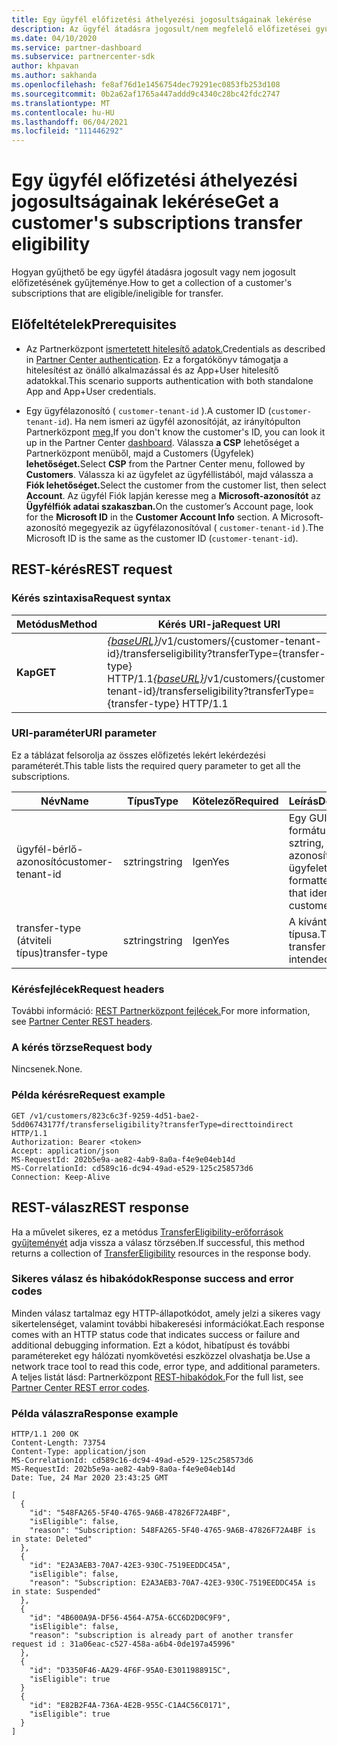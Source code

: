 ```yaml
---
title: Egy ügyfél előfizetési áthelyezési jogosultságainak lekérése
description: Az ügyfél átadásra jogosult/nem megfelelő előfizetései gyűjteményének lekérte.
ms.date: 04/10/2020
ms.service: partner-dashboard
ms.subservice: partnercenter-sdk
author: khpavan
ms.author: sakhanda
ms.openlocfilehash: fe8af76d1e1456754dec79291ec0853fb253d108
ms.sourcegitcommit: 0b2a62af1765a447addd9c4340c28bc42fdc2747
ms.translationtype: MT
ms.contentlocale: hu-HU
ms.lasthandoff: 06/04/2021
ms.locfileid: "111446292"
---
```

# <a name="get-a-customers-subscriptions-transfer-eligibility"></a><span data-ttu-id="4a2ba-103">Egy ügyfél előfizetési áthelyezési jogosultságainak lekérése</span><span class="sxs-lookup"><span data-stu-id="4a2ba-103">Get a customer's subscriptions transfer eligibility</span></span>

<span data-ttu-id="4a2ba-104">Hogyan gyűjthető be egy ügyfél átadásra jogosult vagy nem jogosult előfizetésének gyűjteménye.</span><span class="sxs-lookup"><span data-stu-id="4a2ba-104">How to get a collection of a customer's subscriptions that are eligible/ineligible for transfer.</span></span>

## <a name="prerequisites"></a><span data-ttu-id="4a2ba-105">Előfeltételek</span><span class="sxs-lookup"><span data-stu-id="4a2ba-105">Prerequisites</span></span>

- <span data-ttu-id="4a2ba-106">Az Partnerközpont [ismertetett hitelesítő adatok.](partner-center-authentication.md)</span><span class="sxs-lookup"><span data-stu-id="4a2ba-106">Credentials as described in [Partner Center authentication](partner-center-authentication.md).</span></span> <span data-ttu-id="4a2ba-107">Ez a forgatókönyv támogatja a hitelesítést az önálló alkalmazással és az App+User hitelesítő adatokkal.</span><span class="sxs-lookup"><span data-stu-id="4a2ba-107">This scenario supports authentication with both standalone App and App+User credentials.</span></span>

- <span data-ttu-id="4a2ba-108">Egy ügyfélazonosító ( `customer-tenant-id` ).</span><span class="sxs-lookup"><span data-stu-id="4a2ba-108">A customer ID (`customer-tenant-id`).</span></span> <span data-ttu-id="4a2ba-109">Ha nem ismeri az ügyfél azonosítóját, az irányítópulton Partnerközpont [meg.](https://partner.microsoft.com/dashboard)</span><span class="sxs-lookup"><span data-stu-id="4a2ba-109">If you don't know the customer's ID, you can look it up in the Partner Center [dashboard](https://partner.microsoft.com/dashboard).</span></span> <span data-ttu-id="4a2ba-110">Válassza **a CSP** lehetőséget a Partnerközpont menüből, majd a Customers (Ügyfelek) **lehetőséget.**</span><span class="sxs-lookup"><span data-stu-id="4a2ba-110">Select **CSP** from the Partner Center menu, followed by **Customers**.</span></span> <span data-ttu-id="4a2ba-111">Válassza ki az ügyfelet az ügyféllistából, majd válassza a **Fiók lehetőséget.**</span><span class="sxs-lookup"><span data-stu-id="4a2ba-111">Select the customer from the customer list, then select **Account**.</span></span> <span data-ttu-id="4a2ba-112">Az ügyfél Fiók lapján keresse meg a **Microsoft-azonosítót** az **Ügyfélfiók adatai szakaszban.**</span><span class="sxs-lookup"><span data-stu-id="4a2ba-112">On the customer’s Account page, look for the **Microsoft ID** in the **Customer Account Info** section.</span></span> <span data-ttu-id="4a2ba-113">A Microsoft-azonosító megegyezik az ügyfélazonosítóval ( `customer-tenant-id` ).</span><span class="sxs-lookup"><span data-stu-id="4a2ba-113">The Microsoft ID is the same as the customer ID  (`customer-tenant-id`).</span></span>

## <a name="rest-request"></a><span data-ttu-id="4a2ba-114">REST-kérés</span><span class="sxs-lookup"><span data-stu-id="4a2ba-114">REST request</span></span>

### <a name="request-syntax"></a><span data-ttu-id="4a2ba-115">Kérés szintaxisa</span><span class="sxs-lookup"><span data-stu-id="4a2ba-115">Request syntax</span></span>

| <span data-ttu-id="4a2ba-116">Metódus</span><span class="sxs-lookup"><span data-stu-id="4a2ba-116">Method</span></span>  | <span data-ttu-id="4a2ba-117">Kérés URI-ja</span><span class="sxs-lookup"><span data-stu-id="4a2ba-117">Request URI</span></span>                                                                                          |
|---------|------------------------------------------------------------------------------------------------------|
| <span data-ttu-id="4a2ba-118">**Kap**</span><span class="sxs-lookup"><span data-stu-id="4a2ba-118">**GET**</span></span> | <span data-ttu-id="4a2ba-119">[*{baseURL}*](partner-center-rest-urls.md)/v1/customers/{customer-tenant-id}/transferseligibility?transferType={transfer-type} HTTP/1.1</span><span class="sxs-lookup"><span data-stu-id="4a2ba-119">[*{baseURL}*](partner-center-rest-urls.md)/v1/customers/{customer-tenant-id}/transferseligibility?transferType={transfer-type} HTTP/1.1</span></span> |

### <a name="uri-parameter"></a><span data-ttu-id="4a2ba-120">URI-paraméter</span><span class="sxs-lookup"><span data-stu-id="4a2ba-120">URI parameter</span></span>

<span data-ttu-id="4a2ba-121">Ez a táblázat felsorolja az összes előfizetés lekért lekérdezési paraméterét.</span><span class="sxs-lookup"><span data-stu-id="4a2ba-121">This table lists the required query parameter to get all the subscriptions.</span></span>

| <span data-ttu-id="4a2ba-122">Név</span><span class="sxs-lookup"><span data-stu-id="4a2ba-122">Name</span></span>               | <span data-ttu-id="4a2ba-123">Típus</span><span class="sxs-lookup"><span data-stu-id="4a2ba-123">Type</span></span>   | <span data-ttu-id="4a2ba-124">Kötelező</span><span class="sxs-lookup"><span data-stu-id="4a2ba-124">Required</span></span> | <span data-ttu-id="4a2ba-125">Leírás</span><span class="sxs-lookup"><span data-stu-id="4a2ba-125">Description</span></span>                                           |
|--------------------|--------|----------|-------------------------------------------------------|
| <span data-ttu-id="4a2ba-126">ügyfél-bérlő-azonosító</span><span class="sxs-lookup"><span data-stu-id="4a2ba-126">customer-tenant-id</span></span> | <span data-ttu-id="4a2ba-127">sztring</span><span class="sxs-lookup"><span data-stu-id="4a2ba-127">string</span></span> | <span data-ttu-id="4a2ba-128">Igen</span><span class="sxs-lookup"><span data-stu-id="4a2ba-128">Yes</span></span>      | <span data-ttu-id="4a2ba-129">Egy GUID-formátumú sztring, amely azonosítja az ügyfelet.</span><span class="sxs-lookup"><span data-stu-id="4a2ba-129">A GUID-formatted string that identifies the customer.</span></span> |
| <span data-ttu-id="4a2ba-130">transfer-type (átviteli típus)</span><span class="sxs-lookup"><span data-stu-id="4a2ba-130">transfer-type</span></span>      | <span data-ttu-id="4a2ba-131">sztring</span><span class="sxs-lookup"><span data-stu-id="4a2ba-131">string</span></span> | <span data-ttu-id="4a2ba-132">Igen</span><span class="sxs-lookup"><span data-stu-id="4a2ba-132">Yes</span></span>      | <span data-ttu-id="4a2ba-133">A kívánt átvitel típusa.</span><span class="sxs-lookup"><span data-stu-id="4a2ba-133">The type of transfer that is intended.</span></span>                |

### <a name="request-headers"></a><span data-ttu-id="4a2ba-134">Kérésfejlécek</span><span class="sxs-lookup"><span data-stu-id="4a2ba-134">Request headers</span></span>

<span data-ttu-id="4a2ba-135">További információ: [REST Partnerközpont fejlécek.](headers.md)</span><span class="sxs-lookup"><span data-stu-id="4a2ba-135">For more information, see [Partner Center REST headers](headers.md).</span></span>

### <a name="request-body"></a><span data-ttu-id="4a2ba-136">A kérés törzse</span><span class="sxs-lookup"><span data-stu-id="4a2ba-136">Request body</span></span>

<span data-ttu-id="4a2ba-137">Nincsenek.</span><span class="sxs-lookup"><span data-stu-id="4a2ba-137">None.</span></span>

### <a name="request-example"></a><span data-ttu-id="4a2ba-138">Példa kérésre</span><span class="sxs-lookup"><span data-stu-id="4a2ba-138">Request example</span></span>

```http
GET /v1/customers/823c6c3f-9259-4d51-bae2-5dd06743177f/transferseligibility?transferType=directtoindirect HTTP/1.1
Authorization: Bearer <token>
Accept: application/json
MS-RequestId: 202b5e9a-ae82-4ab9-8a0a-f4e9e04eb14d
MS-CorrelationId: cd589c16-dc94-49ad-e529-125c258573d6
Connection: Keep-Alive
```

## <a name="rest-response"></a><span data-ttu-id="4a2ba-139">REST-válasz</span><span class="sxs-lookup"><span data-stu-id="4a2ba-139">REST response</span></span>

<span data-ttu-id="4a2ba-140">Ha a művelet sikeres, ez a metódus [TransferEligibility-erőforrások gyűjteményét](transfer-eligibility-resources.md) adja vissza a válasz törzsében.</span><span class="sxs-lookup"><span data-stu-id="4a2ba-140">If successful, this method returns a collection of [TransferEligibility](transfer-eligibility-resources.md) resources in the response body.</span></span>

### <a name="response-success-and-error-codes"></a><span data-ttu-id="4a2ba-141">Sikeres válasz és hibakódok</span><span class="sxs-lookup"><span data-stu-id="4a2ba-141">Response success and error codes</span></span>

<span data-ttu-id="4a2ba-142">Minden válasz tartalmaz egy HTTP-állapotkódot, amely jelzi a sikeres vagy sikertelenséget, valamint további hibakeresési információkat.</span><span class="sxs-lookup"><span data-stu-id="4a2ba-142">Each response comes with an HTTP status code that indicates success or failure and additional debugging information.</span></span> <span data-ttu-id="4a2ba-143">Ezt a kódot, hibatípust és további paramétereket egy hálózati nyomkövetési eszközzel olvashatja be.</span><span class="sxs-lookup"><span data-stu-id="4a2ba-143">Use a network trace tool to read this code, error type, and additional parameters.</span></span> <span data-ttu-id="4a2ba-144">A teljes listát lásd: Partnerközpont [REST-hibakódok.](error-codes.md)</span><span class="sxs-lookup"><span data-stu-id="4a2ba-144">For the full list, see [Partner Center REST error codes](error-codes.md).</span></span>

### <a name="response-example"></a><span data-ttu-id="4a2ba-145">Példa válaszra</span><span class="sxs-lookup"><span data-stu-id="4a2ba-145">Response example</span></span>

```http
HTTP/1.1 200 OK
Content-Length: 73754
Content-Type: application/json
MS-CorrelationId: cd589c16-dc94-49ad-e529-125c258573d6
MS-RequestId: 202b5e9a-ae82-4ab9-8a0a-f4e9e04eb14d
Date: Tue, 24 Mar 2020 23:43:25 GMT

[
  {
    "id": "548FA265-5F40-4765-9A6B-47826F72A4BF",
    "isEligible": false,
    "reason": "Subscription: 548FA265-5F40-4765-9A6B-47826F72A4BF is in state: Deleted"
  },
  {
    "id": "E2A3AEB3-70A7-42E3-930C-7519EEDDC45A",
    "isEligible": false,
    "reason": "Subscription: E2A3AEB3-70A7-42E3-930C-7519EEDDC45A is in state: Suspended"
  },
  {
    "id": "4B600A9A-DF56-4564-A75A-6CC6D2D0C9F9",
    "isEligible": false,
    "reason": "subscription is already part of another transfer request id : 31a06eac-c527-458a-a6b4-0de197a45996"
  },
  {
    "id": "D3350F46-AA29-4F6F-95A0-E3011988915C",
    "isEligible": true
  }
  {
    "id": "E82B2F4A-736A-4E2B-955C-C1A4C56C0171",
    "isEligible": true
  }
]
```
